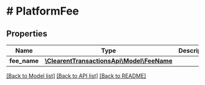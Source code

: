 # # PlatformFee

## Properties

Name | Type | Description | Notes
------------ | ------------- | ------------- | -------------
**fee_name** | [**\ClearentTransactionsApi\Model\FeeName**](FeeName.md) |  | [optional]

[[Back to Model list]](../../README.md#models) [[Back to API list]](../../README.md#endpoints) [[Back to README]](../../README.md)
